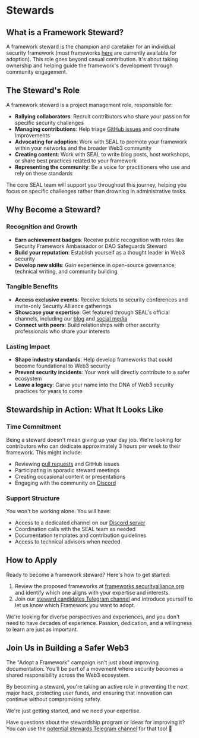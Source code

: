 # Stewards

## What is a Framework Steward?
A framework steward is the champion and caretaker for an individual security framework (most frameworks [here](https://frameworks.securityalliance.org) are currently available for adoption). This role goes beyond casual contribution. It's about taking ownership and helping guide the framework's development through community engagement.

## The Steward's Role
A framework steward is a project management role, responsible for:

- **Rallying collaborators**: Recruit contributors who share your passion for specific security challenges
- **Managing contributions**: Help triage [GitHub issues](https://github.com/security-alliance/frameworks/issues) and coordinate improvements
- **Advocating for adoption**: Work with SEAL to promote your framework within your networks and the broader Web3 community
- **Creating content**: Work with SEAL to write blog posts, host workshops, or share best practices related to your framework
- **Representing the community**: Be a voice for practitioners who use and rely on these standards

The core SEAL team will support you throughout this journey, helping you focus on specific challenges rather than drowning in administrative tasks.

## Why Become a Steward?

### Recognition and Growth
- **Earn achievement badges**: Receive public recognition with roles like Security Framework Ambassador or DAO Safeguards Steward
- **Build your reputation**: Establish yourself as a thought leader in Web3 security
- **Develop new skills**: Gain experience in open-source governance, technical writing, and community building

### Tangible Benefits
- **Access exclusive events**: Receive tickets to security conferences and invite-only Security Alliance gatherings
- **Showcase your expertise**: Get featured through SEAL's official channels, including our [blog](https://www.securityalliance.org/news) and [social media](https://twitter.com/_SEAL_Org)
- **Connect with peers**: Build relationships with other security professionals who share your interests

### Lasting Impact
- **Shape industry standards**: Help develop frameworks that could become foundational to Web3 security
- **Prevent security incidents**: Your work will directly contribute to a safer ecosystem
- **Leave a legacy**: Carve your name into the DNA of Web3 security practices for years to come

## Stewardship in Action: What It Looks Like

### Time Commitment
Being a steward doesn't mean giving up your day job. We're looking for contributors who can dedicate approximately 3 hours per week to their framework. This might include:

- Reviewing [pull requests](https://github.com/security-alliance/frameworks/pulls) and GitHub issues
- Participating in sporadic steward meetings
- Creating occasional content or presentations
- Engaging with the community on [Discord](https://discord.gg/securityalliance)

### Support Structure
You won't be working alone. You will have:

- Access to a dedicated channel on our [Discord server](https://discord.gg/securityalliance)
- Coordination calls with the SEAL team as needed
- Documentation templates and contribution guidelines
- Access to technical advisors when needed

## How to Apply
Ready to become a framework steward? Here's how to get started:

1. Review the proposed frameworks at [frameworks.securityalliance.org](https://frameworks.securityalliance.org) and identify which one aligns with your expertise and interests.
2. Join our [steward candidates Telegram channel](https://t.me/+Yd9OpSt1UvcyMjU5) and introduce yourself to let us know which Framework you want to adopt.

We're looking for diverse perspectives and experiences, and you don't need to have decades of experience. Passion, dedication, and a willingness to learn are just as important.

## Join Us in Building a Safer Web3
The "Adopt a Framework" campaign isn't just about improving documentation. You'll be part of a movement where security becomes a shared responsibility across the Web3 ecosystem.

By becoming a steward, you're taking an active role in preventing the next major hack, protecting user funds, and ensuring that innovation can continue without compromising safety.

We're just getting started, and we need your expertise.

Have questions about the stewardship program or ideas for improving it? You can use the [potential stewards Telegram channel](https://t.me/+Yd9OpSt1UvcyMjU5) for that too! 🙂